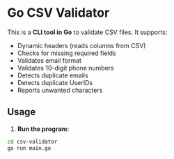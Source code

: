 # Go CSV Validator

This is a **CLI tool in Go** to validate CSV files. It supports:

- Dynamic headers (reads columns from CSV)
- Checks for missing required fields
- Validates email format
- Validates 10-digit phone numbers
- Detects duplicate emails
- Detects duplicate UserIDs
- Reports unwanted characters

## Usage

1. **Run the program:**

```bash
cd csv-validator
go run main.go
